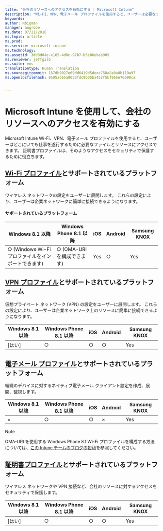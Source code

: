 ```yaml
---
title: "会社のリソースへのアクセスを有効にする | Microsoft Intune"
description: "Wi-Fi、VPN、電子メール プロファイルを使用すると、ユーザーは必要なファイルとリソースにアクセスできます。"
keywords: 
author: Nbigman
manager: angrobe
ms.date: 07/21/2016
ms.topic: article
ms.prod: 
ms.service: microsoft-intune
ms.technology: 
ms.assetid: 3dd8dd4e-e165-4d0c-97b7-b3e86ebab909
ms.reviewer: jeffgilb
ms.suite: ems
translationtype: Human Translation
ms.sourcegitcommit: 167db9027e69dd6419d5deec758a8a0a0b119a97
ms.openlocfilehash: 8605a665a0033fdc9b05ba452f5bf966e76699ca


---
```


# Microsoft Intune を使用して、会社のリソースへのアクセスを有効にする
Microsoft Intune Wi-Fi、VPN、電子メール プロファイルを使用すると、ユーザーはどこにいても仕事を遂行するために必要なファイルとリソースにアクセスできます。 証明書プロファイルは、そのようなアクセスをセキュリティで保護するために役立ちます。

## [Wi-Fi プロファイル](wi-fi-connections-in-microsoft-intune.md)とサポートされているプラットフォーム

ワイヤレス ネットワークの設定をユーザーに展開します。 これらの設定により、ユーザーは企業ネットワークに簡単に接続できるようになります。
#### サポートされているプラットフォーム

|Windows 8.1 以降|Windows Phone 8.1 以降|iOS|Android|Samsung KNOX|
|---------------------|---------------------------|---|-------|------------|
|○ (Windows Wi-Fi プロファイルをインポートできます)|○ (OMA-URI を構成できます) |Yes|○|Yes|

## [VPN プロファイル](vpn-connections-in-microsoft-intune.md)とサポートされているプラットフォーム
仮想プライベート ネットワーク (VPN) の設定をユーザーに展開します。 これらの設定により、ユーザーは企業ネットワーク上のリソースに簡単に接続できるようになります。

|Windows 8.1 以降|Windows Phone 8.1 以降|iOS|Android|Samsung KNOX|
|---------------------|---------------------------|---|-------|------------|
|[はい]|○|○|○|Yes|

## [電子メール プロファイル](configure-access-to-corporate-email-using-email-profiles-with-microsoft-intune.md)とサポートされているプラットフォーム
組織のデバイスに対するネイティブ電子メール クライアント設定を作成、展開、監視します。

|Windows 8.1 以降|Windows Phone 8.1 以降|iOS|Android|Samsung KNOX|
|---------------------|---------------------------|---|-------|------------|
|×|○|○|×|Yes|
> [!NOTE]
> OMA-URI を使用する Windows Phone 8.1 Wi-Fi プロファイルを構成する方法については、[この Intune チームのブログの投稿](https://blogs.technet.microsoft.com/enterprisemobility/2015/02/19/using-oma-uri-to-create-custom-wi-fi-profiles-for-windows-phone-8-1/)を参照してください。

## [証明書プロファイル](secure-resource-access-with-certificate-profiles.md)とサポートされているプラットフォーム
ワイヤレス ネットワークや VPN 接続など、会社のリソースに対するアクセスをセキュリティで保護します。

|Windows 8.1 以降|Windows Phone 8.1 以降|iOS|Android|Samsung KNOX|
|---------------------|---------------------------|---|-------|------------|
|[はい]|○|○|○|Yes|



<!--HONumber=Aug16_HO3-->



